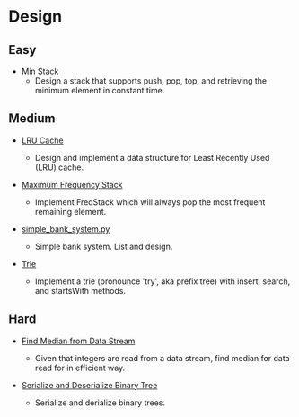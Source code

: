 Design
======

## Easy

+ [Min Stack](min_stack.py)
  - Design a stack that supports push, pop, top, and retrieving the minimum element in constant time.

## Medium

+ [LRU Cache](lru_cache.py)
  - Design and implement a data structure for Least Recently Used (LRU) cache.

+ [Maximum Frequency Stack](max_frequency_stack.py)
  - Implement FreqStack which will always pop the most frequent remaining element.

+ [simple_bank_system.py](simple_bank_system.py)
  - Simple bank system. List and design.

+ [Trie](trie.py)
  - Implement a trie (pronounce 'try', aka prefix tree) with insert, search,
    and startsWith methods.

## Hard

+ [Find Median from Data Stream](median_finder.py)
  - Given that integers are read from a data stream, find median for data read for
    in efficient way.

+ [Serialize and Deserialize Binary Tree](serialize_deserialize_binary_tree.py)
  - Serialize and derialize binary trees.

